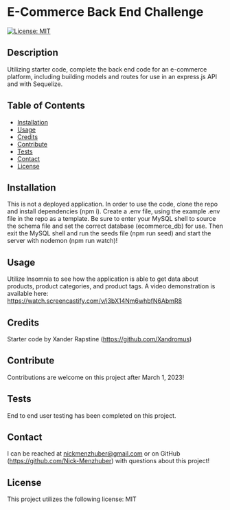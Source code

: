 # E-Commerce Back End Challenge
  

[![License: MIT](https://img.shields.io/badge/License-MIT-blue.svg)](https://opensource.org/licenses/MIT)
 
## Description 

Utilizing starter code, complete the back end code for an e-commerce platform, including building models and routes for use in an express.js API and with Sequelize.



## Table of Contents
* [Installation](#installation)
* [Usage](#usage)
* [Credits](#credits)
* [Contribute](#contribute)
* [Tests](#tests)
* [Contact](#contact)
* [License](#license)

## Installation 

This is not a deployed application. In order to use the code, clone the repo and install dependencies (npm i). Create a .env file, using the example .env file in the repo as a template. Be sure to enter your MySQL shell to source the schema file and set the correct database (ecommerce_db) for use. Then exit the MySQL shell and run the seeds file (npm run seed) and start the server with nodemon (npm run watch)!



## Usage 

Utilize Insomnia to see how the application is able to get data about products, product categories, and product tags. A video demonstration is available here: https://watch.screencastify.com/v/i3bX14Nm6whbfN6AbmR8 



## Credits 



Starter code by Xander Rapstine (https://github.com/Xandromus) 



## Contribute 

Contributions are welcome on this project after March 1, 2023! 



## Tests 

End to end user testing has been completed on this project. 



## Contact
I can be reached at nickmenzhuber@gmail.com or on GitHub (https://github.com/Nick-Menzhuber) with questions about this project!

## License 

This project utilizes the following license: MIT